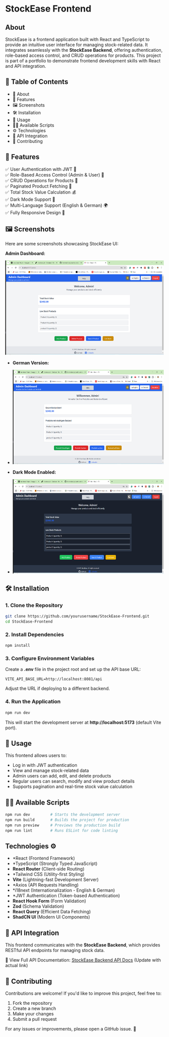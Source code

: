 # StockEase Frontend

## About
StockEase is a frontend application built with React and TypeScript to provide an intuitive user interface for managing stock-related data. It integrates seamlessly with the **StockEase Backend**, offering authentication, role-based access control, and CRUD operations for products. This project is part of a portfolio to demonstrate frontend development skills with React and API integration.

## 📖 Table of Contents
- 📌 About
- 🚀 Features
- 🖼️ Screenshots
- 🛠️ Installation
- 📌 Usage
- 🧑‍💻 Available Scripts
- ⚙️ Technologies
- 🔗 API Integration
- 🤝 Contributing

## 🚀 Features
✅ User Authentication with JWT 🔑  
✅ Role-Based Access Control (Admin & User) 👥  
✅ CRUD Operations for Products 📝  
✅ Paginated Product Fetching 📑  
✅ Total Stock Value Calculation 💰  
✅ Dark Mode Support 🌙  
✅ Multi-Language Support (English & German) 🌍  
✅ Fully Responsive Design 📱  

## 🖼️ Screenshots
Here are some screenshots showcasing StockEase UI:

  **Admin Dashboard:**
  
  <img src="./src/assets/imgs/project-image.png" alt="Admin Dashboard" width="600" height="300"/>
  
- **German Version:**
- 
  <img src="./src/assets/imgs/german-version.png" alt="Admin Dashboard German" width="600" height="300"/>
  
- **Dark Mode Enabled:**
- 
  <img src="./src/assets/imgs/dark-mode.png" alt="Dark Mode" width="600" height="300"/>

## 🛠️ Installation
### 1. Clone the Repository
```sh
git clone https://github.com/yourusername/StockEase-Frontend.git
cd StockEase-Frontend
```

### 2. Install Dependencies
```sh
npm install
```

### 3. Configure Environment Variables
Create a **.env** file in the project root and set up the API base URL:
```
VITE_API_BASE_URL=http://localhost:8081/api
```
Adjust the URL if deploying to a different backend.

### 4. Run the Application
```sh
npm run dev
```
This will start the development server at **http://localhost:5173** (default Vite port).

## 📌 Usage
This frontend allows users to:
- Log in with JWT authentication
- View and manage stock-related data
- Admin users can add, edit, and delete products
- Regular users can search, modify and view product details
- Supports pagination and real-time stock value calculation

## 🧑‍💻 Available Scripts
```sh
npm run dev         # Starts the development server
npm run build       # Builds the project for production
npm run preview     # Previews the production build
npm run lint        # Runs ESLint for code linting
```

## Technologies ⚙️
- *React (Frontend Framework)
- *TypeScript (Strongly Typed JavaScript)
- **React Router** (Client-side Routing)
- *Tailwind CSS (Utility-first Styling)
- **Vite** (Lightning-fast Development Server)
- *Axios (API Requests Handling)
- *i18next (Internationalization - English & German)
- *JWT Authentication (Token-based Authentication)
- **React Hook Form** (Form Validation)
- **Zod** (Schema Validation)
- **React Query** (Efficient Data Fetching)
- **ShadCN UI** (Modern UI Components)

## 🔗 API Integration
This frontend communicates with the **StockEase Backend**, which provides RESTful API endpoints for managing stock data.

📌 View Full API Documentation: [StockEase Backend API Docs](#) (Update with actual link)

## 🤝 Contributing
Contributions are welcome! If you'd like to improve this project, feel free to:

1. Fork the repository
2. Create a new branch
3. Make your changes
4. Submit a pull request

For any issues or improvements, please open a GitHub issue. 🚀


